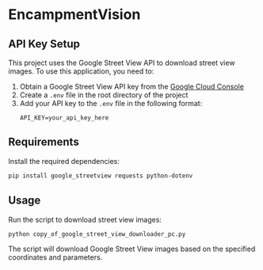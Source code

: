 # EncampmentVision

## API Key Setup

This project uses the Google Street View API to download street view images. To use this application, you need to:

1. Obtain a Google Street View API key from the [Google Cloud Console](https://console.cloud.google.com/)
2. Create a `.env` file in the root directory of the project
3. Add your API key to the `.env` file in the following format:
   ```
   API_KEY=your_api_key_here
   ```

## Requirements

Install the required dependencies:

```bash
pip install google_streetview requests python-dotenv
```

## Usage

Run the script to download street view images:

```bash
python copy_of_google_street_view_downloader_pc.py
```

The script will download Google Street View images based on the specified coordinates and parameters.
